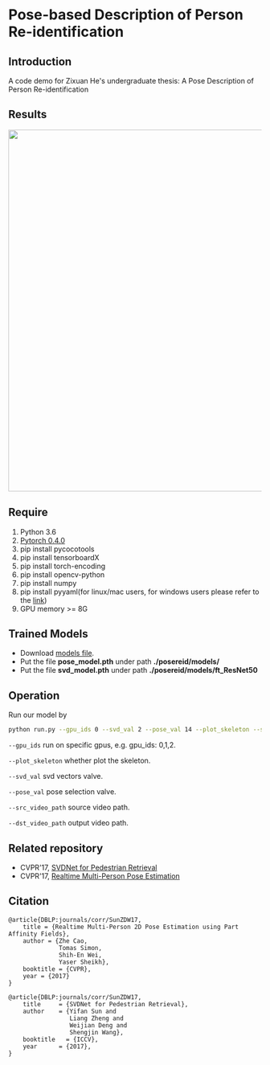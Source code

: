 # Pose-based Description of Person Re-identification

## Introduction
A code demo for Zixuan He's undergraduate thesis: A Pose Description of Person Re-identification

## Results

<p align="left">
<img src="https://github.com/tensorboy/pytorch_Realtime_Multi-Person_Pose_Estimation/result1.gif", width="720">
</p>


## Require
1. Python 3.6
2. [Pytorch 0.4.0](http://pytorch.org/)
3. pip install pycocotools
4. pip install tensorboardX
5. pip install torch-encoding
6. pip install opencv-python
7. pip install numpy
8. pip install pyyaml(for linux/mac users, for windows users please refer to the [link](https://github.com/philferriere/cocoapi))
9. GPU memory >= 8G

## Trained Models
- Download [models file](https://pan.baidu.com/s/1ayQj_u4PT-YPBHil0v-sVA).
- Put the file **pose_model.pth** under path  **./posereid/models/**
- Put the file **svd_model.pth** under path  **./posereid/models/ft_ResNet50**

## Operation

Run our model by

```bash
python run.py --gpu_ids 0 --svd_val 2 --pose_val 14 --plot_skeleton --src_video_path your_video_path --dst_video_path your_output_video
```
`--gpu_ids` run on specific gpus, e.g. gpu_ids: 0,1,2.

`--plot_skeleton` whether plot the skeleton.

`--svd_val` svd vectors valve.

`--pose_val` pose selection valve. 

`--src_video_path` source video path.

`--dst_video_path` output video path.


## Related repository
- CVPR'17, [SVDNet for Pedestrian Retrieval](https://github.com/layumi/Person_reID_baseline_pytorch)
- CVPR'17, [Realtime Multi-Person Pose Estimation](https://github.com/tensorboy/pytorch_Realtime_Multi-Person_Pose_Estimation)



## Citation

```
@article{DBLP:journals/corr/SunZDW17,
    title = {Realtime Multi-Person 2D Pose Estimation using Part Affinity Fields},
    author = {Zhe Cao,
              Tomas Simon,
              Shih-En Wei,
              Yaser Sheikh},
    booktitle = {CVPR},
    year = {2017}
}
```
```
@article{DBLP:journals/corr/SunZDW17,
    title     = {SVDNet for Pedestrian Retrieval},
    author    = {Yifan Sun and
                 Liang Zheng and
                 Weijian Deng and
                 Shengjin Wang},
    booktitle   = {ICCV},
    year      = {2017},
}
```